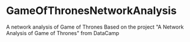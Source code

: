 # GameOfThronesNetworkAnalysis
A network analysis of Game of Thrones
Based on the project "A Network Analysis of Game of Thrones" from DataCamp

